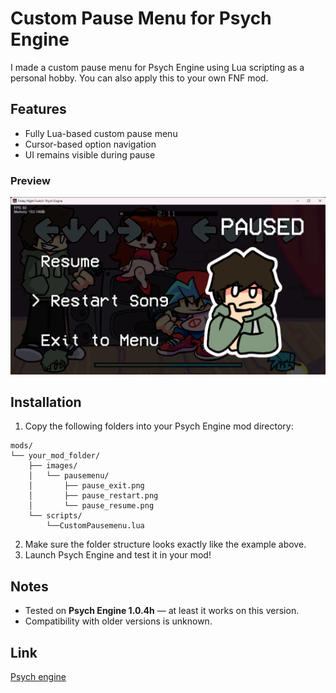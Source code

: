 # Custom Pause Menu for Psych Engine

I made a custom pause menu for Psych Engine using Lua scripting as a personal hobby.
You can also apply this to your own FNF mod.



## Features
- Fully Lua-based custom pause menu   
- Cursor-based option navigation  
- UI remains visible during pause  

### Preview
![Pause Menu Preview](preview.png)

## Installation
1. Copy the following folders into your Psych Engine mod directory:
```
mods/
└── your_mod_folder/
    ├── images/
    │   └── pausemenu/
    │       ├── pause_exit.png
    │       ├── pause_restart.png
    │       └── pause_resume.png
    └── scripts/
        └──CustomPausemenu.lua
```
2. Make sure the folder structure looks exactly like the example above.  
3. Launch Psych Engine and test it in your mod!


## Notes
- Tested on **Psych Engine 1.0.4h** — at least it works on this version.  
- Compatibility with older versions is unknown.

## Link
[Psych engine](https://gamebanana.com/mods/309789)
